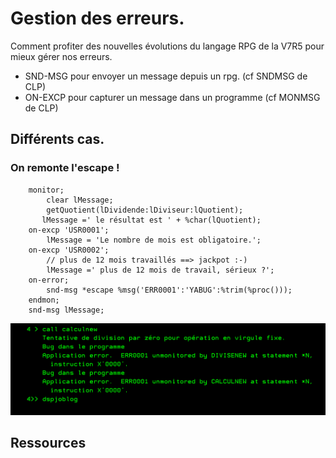 # Gestion des erreurs.

Comment profiter des nouvelles évolutions du langage RPG de la V7R5 pour mieux gérer nos erreurs.
- SND-MSG   pour envoyer un message depuis un rpg. (cf SNDMSG de CLP)
- ON-EXCP   pour capturer un message dans un programme (cf MONMSG de CLP)

## Différents cas. 
### On remonte l'escape !
```
    monitor;
        clear lMessage;
        getQuotient(lDividende:lDiviseur:lQuotient);
       lMessage =' le résultat est ' + %char(lQuotient);
    on-excp 'USR0001';
        lMessage = 'Le nombre de mois est obligatoire.';
    on-excp 'USR0002';
        // plus de 12 mois travaillés ==> jackpot :-) 
        lMessage =' plus de 12 mois de travail, sérieux ?';
    on-error;
        snd-msg *escape %msg('ERR0001':'YABUG':%trim(%proc())); 
    endmon;
    snd-msg lMessage;
```
![picture 1](images/70350113d495913ac435b1944c57a93117da4f105a9a6be1d6240d9d09effd41.png)  

## Ressources
